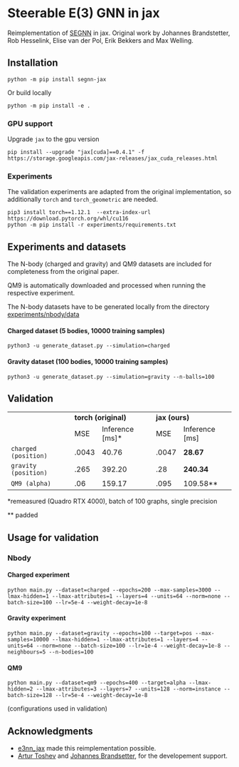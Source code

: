 # Steerable E(3) GNN in jax
Reimplementation of [SEGNN](https://arxiv.org/abs/2110.02905) in jax. Original work by Johannes Brandstetter, Rob Hesselink, Elise van der Pol, Erik Bekkers and Max Welling.

## Installation
```
python -m pip install segnn-jax
```

Or build locally
```
python -m pip install -e .
```

### GPU support
Upgrade `jax` to the gpu version
```
pip install --upgrade "jax[cuda]==0.4.1" -f https://storage.googleapis.com/jax-releases/jax_cuda_releases.html
```

### Experiments

The validation experiments are adapted from the original implementation, so additionally `torch` and `torch_geometric` are needed.
```
pip3 install torch==1.12.1  --extra-index-url https://download.pytorch.org/whl/cu116
python -m pip install -r experiments/requirements.txt
```

## Experiments and datasets
The N-body (charged and gravity) and QM9 datasets are included for completeness from the original paper.

QM9 is automatically downloaded and processed when running the respective experiment.

The N-body datasets have to be generated locally from the directory [experiments/nbody/data](experiments/nbody/data)
#### Charged dataset (5 bodies, 10000 training samples)
```
python3 -u generate_dataset.py --simulation=charged
```
#### Gravity dataset (100 bodies, 10000 training samples)
```
python3 -u generate_dataset.py --simulation=gravity --n-balls=100
```
## Validation
<table>
  <tr>
    <td></td>
    <td colspan="2"><b>torch (original)</b></td>
    <td colspan="2"><b>jax (ours)</b></td>
  </tr>
  <tr>
    <td></td>
    <td>MSE</td>
    <td>Inference [ms]*</td>
    <td>MSE</td>
    <td>Inference [ms]</td>
  </tr>
  <tr>
    <td> <code>charged (position)</code> </td>
    <td>.0043</td>
    <td>40.76</td>
    <td>.0047</td>
    <td><b>28.67</td>
  </tr>
  <tr>
    <td><code>gravity (position)</code> </td>
    <td>.265</td>
    <td>392.20</td>
    <td>.28</td>
    <td><b>240.34</td>
  </tr>
  <tr>
    <td> <code>QM9 (alpha)</code> </td>
    <td>.06</td>
    <td>159.17</td>
    <td>.095</td>
    <td>109.58**</td>
  </tr>
</table>
*remeasured (Quadro RTX 4000), batch of 100 graphs, single precision

** padded

## Usage for validation
### Nbody
#### Charged experiment
```
python main.py --dataset=charged --epochs=200 --max-samples=3000 --lmax-hidden=1 --lmax-attributes=1 --layers=4 --units=64 --norm=none --batch-size=100 --lr=5e-4 --weight-decay=1e-8
```
#### Gravity experiment
```
python main.py --dataset=gravity --epochs=100 --target=pos --max-samples=10000 --lmax-hidden=1 --lmax-attributes=1 --layers=4 --units=64 --norm=none --batch-size=100 --lr=1e-4 --weight-decay=1e-8 --neighbours=5 --n-bodies=100
```

#### QM9
```
python main.py --dataset=qm9 --epochs=400 --target=alpha --lmax-hidden=2 --lmax-attributes=3 --layers=7 --units=128 --norm=instance --batch-size=128 --lr=5e-4 --weight-decay=1e-8
```


(configurations used in validation)

## Acknowledgments
- [e3nn_jax](https://github.com/e3nn/e3nn-jax) made this reimplementation possible.
- [Artur Toshev](https://github.com/arturtoshev) and [Johannes Brandsetter](https://github.com/brandstetter-johannes), for the developement support.
